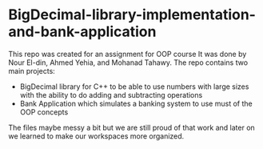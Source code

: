 # BigDecimal-library-implementation-and-bank-application
This repo was created for an assignment for OOP course It was done by Nour El-din, Ahmed Yehia, and Mohanad Tahawy.
The repo contains two main projects:
- BigDecimal library for C++ to be able to use numbers with large sizes with the ability to do adding and subtracting operations
- Bank Application which simulates a banking system to use must of the OOP concepts

The files maybe messy a bit but we are still proud of that work and later on we learned to make our workspaces more organized.
